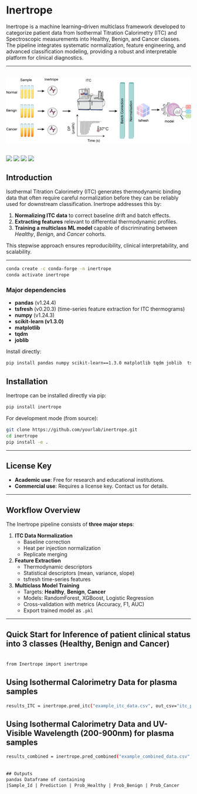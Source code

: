 # Inertrope

Inertrope is a machine learning–driven multiclass framework developed to categorize patient data from Isothermal Titration Calorimetry (ITC) and Spectroscopic measurements into Healthy, Benign, and Cancer classes. The pipeline integrates systematic normalization, feature engineering, and advanced classification modeling, providing a robust and interpretable platform for clinical diagnostics.

---


<br>
<div align="center">
<img src="Images/inertrope.png" alt="Inertrope" ></div>
<br>

<div align="left">

<div align="left">

<p>
  <img src="https://img.shields.io/badge/License-MIT-blue.svg">
  <img src="https://img.shields.io/badge/docs-passing-green">
  <img src="https://img.shields.io/badge/python-3.9-blue">
  </a>
  <a href="https://github.com/YOUR_USERNAME/YOUR_REPO">
    <img src="https://img.shields.io/badge/Code-Source-black">
  </a>
</p>

</div>


## Introduction

Isothermal Titration Calorimetry (ITC) generates thermodynamic binding data that often require careful normalization before they can be reliably used for downstream classification. Inertrope addresses this by:

1. **Normalizing ITC data** to correct baseline drift and batch effects.
2. **Extracting features** relevant to differential thermodynamic profiles.
3. **Training a multiclass ML model** capable of discriminating between *Healthy*, *Benign*, and *Cancer* cohorts.

This stepwise approach ensures reproducibility, clinical interpretability, and scalability.

---
```bash
conda create -c conda-forge -n inertrope
conda activate inertrope

```

### Major dependencies

- **pandas** (v1.24.4)
- **tsfresh** (v0.20.3) (time-series feature extraction for ITC thermograms)
- **numpy** (v1.24.3)
- **scikit-learn (v1.3.0)**
- **matplotlib**
- **tqdm**
- **joblib**

Install directly:

```bash
pip install pandas numpy scikit-learn==1.3.0 matplotlib tqdm joblib  tsfresh 

```

## Installation

Inertrope can be installed directly via pip:

```bash
pip install inertrope

```

For development mode (from source):

```bash
git clone https://github.com/yourlab/inertrope.git
cd inertrope
pip install -e .

```

---

## License Key

- **Academic use**: Free for research and educational institutions.
- **Commercial use**: Requires a license key. Contact us for details.

---

## Workflow Overview

The Inertrope pipeline consists of **three major steps**:

1. **ITC Data Normalization**
    - Baseline correction
    - Heat per injection normalization
    - Replicate merging
2. **Feature Extraction**
    - Thermodynamic descriptors
    - Statistical descriptors (mean, variance, slope)
    - tsfresh time-series features
3. **Multiclass Model Training**
    - Targets: **Healthy**, **Benign**, **Cancer**
    - Models: RandomForest, XGBoost, Logistic Regression
    - Cross-validation with metrics (Accuracy, F1, AUC)
    - Export trained model as `.pkl`

---

## Quick Start for Inference of patient clinical status into 3 classes (Healthy, Benign and Cancer)  

```bash

from Inertrope import inertrope

```

## Using Isothermal Calorimetry Data for plasma samples

```bash
results_ITC = inertrope.pred_itc("example_itc_data.csv", out_csv="itc_predictions.csv")
```

## Using Isothermal Calorimetry Data and UV-Visible Wavelength (200-900nm) for plasma samples

```bash
results_combined = inertrope.pred_combined("example_combined_data.csv", out_csv="combined_predictions.csv")
```


```

## Outputs
pandas Dataframe of containing
|Sample_Id | Prediction | Prob_Healthy | Prob_Benign | Prob_Cancer


